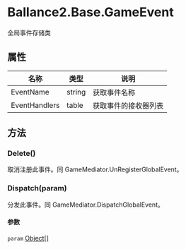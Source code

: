 ﻿# Ballance2.Base.GameEvent 
全局事件存储类

## 属性

|名称|类型|说明|
|---|---|---|
|EventName|string |获取事件名称|
|EventHandlers|table |获取事件的接收器列表|

## 方法



### Delete()

取消注册此事件。同 GameMediator.UnRegisterGlobalEvent。



### Dispatch(param)

分发此事件。同 GameMediator.DispatchGlobalEvent。


#### 参数


`param` [Object[]](https://docs.microsoft.com/zh-cn/dotnet/api/System.Object[]) <br/>


